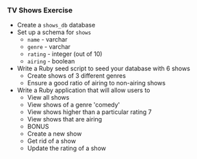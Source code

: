### TV Shows Exercise

* Create  a `shows_db` database
* Set up a schema for `shows`
  * `name` - varchar
  * `genre` - varchar
  * `rating` - integer (out of 10)
  * `airing` - boolean
* Write a Ruby seed script to seed your database with 6 shows
  * Create shows of 3 different genres
  * Ensure a good ratio of airing to non-airing shows
* Write a Ruby application that will allow users to
  * View all shows
  * View shows of a genre 'comedy'
  * View shows higher than a particular rating 7
  * View shows that are airing 
  * BONUS
  * Create a new show
  * Get rid of a show
  * Update the rating of a show
